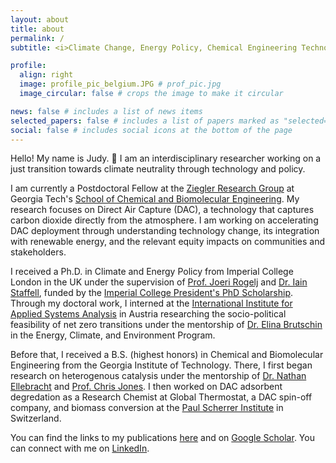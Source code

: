 ```yaml
---
layout: about
title: about
permalink: /
subtitle: <i>Climate Change, Energy Policy, Chemical Engineering Technologies</i>

profile:
  align: right
  image: profile_pic_belgium.JPG # prof_pic.jpg
  image_circular: false # crops the image to make it circular

news: false # includes a list of news items
selected_papers: false # includes a list of papers marked as "selected={true}"
social: false # includes social icons at the bottom of the page
---
```


Hello! My name is Judy. 👋 I am an interdisciplinary researcher working on a just transition towards climate neutrality through technology and policy. 

I am currently a Postdoctoral Fellow at the [Ziegler Research Group](https://ziegler.chbe.gatech.edu/) at Georgia Tech's [School of Chemical and Biomolecular Engineering](https://www.chbe.gatech.edu/). My research focuses on Direct Air Capture (DAC), a technology that captures carbon dioxide directly from the atmosphere. I am working on accelerating DAC deployment through understanding technology change, its integration with renewable energy, and the relevant equity impacts on communities and stakeholders. 
<!---Through Georgia Tech's Center for Sustainable Communities Research and Education ([SCoRE](https://scre.research.gatech.edu/)), a project partner with the US Department of Energy funded [Southeast Direct Air Capture Hub](https://www.sseb.org/programs/sedac_hub/), I also engage with community members to understand their concerns and help inform engineering decisions. -->

I received a Ph.D. in Climate and Energy Policy from Imperial College London in the UK under the supervision of [Prof. Joeri Rogelj](https://profiles.imperial.ac.uk/j.rogelj) and [Dr. Iain Staffell](https://profiles.imperial.ac.uk/i.staffell), funded by the [Imperial College President's PhD Scholarship](https://www.imperial.ac.uk/study/fees-and-funding/postgraduate-doctoral/grants-scholarships/presidents-phd/). Through my doctoral work, I interned at the [International Institute for Applied Systems Analysis](https://iiasa.ac.at/) in Austria researching the socio-political feasibility of net zero transitions under the mentorship of [Dr. Elina Brutschin](https://iiasa.ac.at/staff/elina-brutschin) in the Energy, Climate, and Environment Program. 

Before that, I received a B.S. (highest honors) in Chemical and Biomolecular Engineering from the Georgia Institute of Technology. There, I first began research on heterogenous catalysis under the mentorship of [Dr. Nathan Ellebracht](https://people.llnl.gov/ellebracht1) and [Prof. Chris Jones](https://jones.chbe.gatech.edu/). I then worked on DAC adsorbent degredation as a Research Chemist at Global Thermostat, a DAC spin-off company, and biomass conversion at the [Paul Scherrer Institute](https://www.psi.ch/en) in Switzerland. 

You can find the links to my publications [here](https://judyjwxie.github.io/publications/) and on [Google Scholar](https://scholar.google.com/citations?user=MLRn3TIAAAAJ&hl=en). You can connect with me on [LinkedIn](https://www.linkedin.com/in/judyjwxie/).

<!---
Write your biography here. Tell the world about yourself. Link to your favorite [subreddit](http://reddit.com). You can put a picture in, too. The code is already in, just name your picture `prof_pic.jpg` and put it in the `img/` folder.

Put your address / P.O. box / other info right below your picture. You can also disable any of these elements by editing `profile` property of the YAML header of your `_pages/about.md`. Edit `_bibliography/papers.bib` and Jekyll will render your [publications page](/al-folio/publications/) automatically.

Link to your social media connections, too. This theme is set up to use [Font Awesome icons](https://fontawesome.com/) and [Academicons](https://jpswalsh.github.io/academicons/), like the ones below. Add your Facebook, Twitter, LinkedIn, Google Scholar, or just disable all of them.
-->
